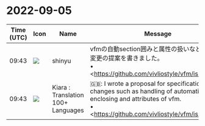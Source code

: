 # 2022-09-05

|Time (UTC)|Icon|Name|Message|
|---|---|---|---|
|09:43|![](https://avatars.slack-edge.com/2018-04-27/354445776386_e258f5ed5ba887b08668_72.jpg)|shinyu|vfmの自動section囲みと属性の扱いなどの仕様変更の提案を書きました。<br>• <https://github.com/vivliostyle/vfm/issues/151|spec: Attributes on auto-generated parent elements (section, figure)><br>• <https://github.com/vivliostyle/vfm/issues/152|spec: Prevent auto-generation of section elements by headings inside explicit parent element><br>• <https://github.com/vivliostyle/vfm/issues/153|spec: Prevent auto-generation of figure element by images inside explicit figure element>|
|09:43|![](https://avatars.slack-edge.com/2021-08-02/2324149410423_2aa7423c4133ecb9f168_72.png)|Kiara : Translation 100+ Languages|🇬🇧: I wrote a proposal for specification changes such as handling of automatic section enclosing and attributes of vfm.<br>• <https://github.com/vivliostyle/vfm/issues/151|spec: Attributes on auto-generated parent elements (section, figure)><br>• <https://github.com/vivliostyle/vfm/issues/152|spec: Prevent auto-generation of section elements by headings inside explicit parent element><br>• <https://github.com/vivliostyle/vfm/issues/153|spec: Prevent auto-generation of figure element by images inside explicit figure element>|
